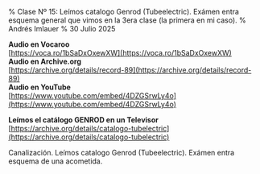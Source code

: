 % Clase Nº 15: Leímos catalogo Genrod (Tubeelectric). Exámen entra esquema general que vimos en la 3era clase (la primera en mi caso).
% Andrés Imlauer
% 30 Julio 2025

**Audio en Vocaroo**        
[https://voca.ro/1bSaDxOxewXW](https://voca.ro/1bSaDxOxewXW)    
**Audio en Archive.org**        
[https://archive.org/details/record-89](https://archive.org/details/record-89)    
**Audio en YouTube**        
[https://www.youtube.com/embed/4DZGSrwLy4o](https://www.youtube.com/embed/4DZGSrwLy4o)    
    
**Leímos el catálogo GENROD en un Televisor**    
[https://archive.org/details/catalogo-tubelectric](https://archive.org/details/catalogo-tubelectric)
    
Canalización. Leímos catalogo Genrod (Tubeelectric). Exámen entra esquema de una acometida.    
